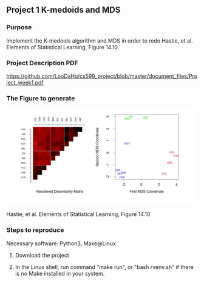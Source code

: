 ## Project 1 K-medoids and MDS

### Purpose

Implement the K-medoids algorithm and MDS in order to redo Hastie, et al. Elements of Statistical Learning, Figure 14.10 

### Project Description PDF

https://github.com/LooDaHu/cs599_project/blob/master/document_files/Project_week1.pdf

### The Figure to generate

![avatar](https://github.com/LooDaHu/cs599_project/blob/master/document_files/org_figure.JPG)

Hastie, et al. Elements of Statistical Learning, Figure 14.10

### Steps to reproduce

Necessary software: Python3, Make@Linux

1. Download the project 

2. In the Linux shell, run command "make run", or "bash rvenv.sh" if there is no Make installed in your system.
